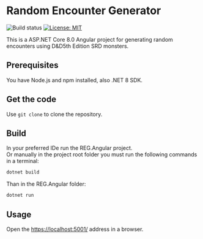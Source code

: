 # Random Encounter Generator

![Build status](https://github.com/Externius/RandomEncounterGenerator/actions/workflows/main.yml/badge.svg)
[![License: MIT](https://img.shields.io/badge/License-MIT-green.svg)](https://opensource.org/licenses/MIT)

This is a ASP.NET Core 8.0 Angular project for generating random encounters using D&amp;D5th Edition SRD monsters.

## Prerequisites

You have Node.js and npm installed, also .NET 8 SDK.

## Get the code

Use `git clone` to clone the repository.

## Build

In your preferred IDe run the REG.Angular project.  
Or manually in the project root folder you must run the following commands in a terminal:

``` bash
dotnet build
```

Than in the REG.Angular folder:

``` bash
dotnet run
```

## Usage

Open the <https://localhost:5001/> address in a browser.
